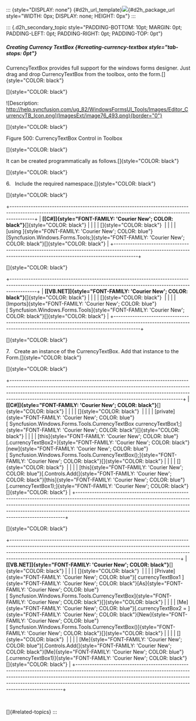 ::: {style="DISPLAY: none"}
[](ms-xhelp:///?Id=d2h_url_template){#d2h_url_template}![](!package_url!){#d2h_package_url style="WIDTH: 0px; DISPLAY: none; HEIGHT: 0px"}
:::

::: {.d2h_secondary_topic style="PADDING-BOTTOM: 10pt; MARGIN: 0pt; PADDING-LEFT: 0pt; PADDING-RIGHT: 0pt; PADDING-TOP: 0pt"}
##### Creating Currency TextBox {#creating-currency-textbox style="tab-stops: 0pt"}

CurrencyTextBox provides full support for the windows forms designer. Just drag and drop CurrencyTextBox from the toolbox, onto the form.[]{style="COLOR: black"}

[]{style="COLOR: black"} 

![Description: http://help.syncfusion.com/ug_82/WindowsFormsUI_Tools/Images/Editor_CurrencyTB_Icon.png](ImagesExt/image76_493.png){border="0"}

[]{style="COLOR: black"} 

Figure 500: CurrencyTextBox Control in Toolbox

[]{style="COLOR: black"} 

It can be created programmatically as follows.[]{style="COLOR: black"}

[]{style="COLOR: black"} 

6.   Include the required namespace.[]{style="COLOR: black"}

[]{style="COLOR: black"} 

+----------------------------------------------------------------------------------------------------------------------------------------------------------------------+
| **[\[C#\]]{style="FONT-FAMILY: 'Courier New'; COLOR: black"}**[]{style="COLOR: black"}                                                                               |
|                                                                                                                                                                      |
| []{style="COLOR: black"}                                                                                                                                             |
|                                                                                                                                                                      |
| [using ]{style="FONT-FAMILY: 'Courier New'; COLOR: blue"}[Syncfusion.Windows.Forms.Tools;]{style="FONT-FAMILY: 'Courier New'; COLOR: black"}[]{style="COLOR: black"} |
+----------------------------------------------------------------------------------------------------------------------------------------------------------------------+

[]{style="COLOR: black"} 

+-----------------------------------------------------------------------------------------------------------------------------------------------------------------------+
| **[\[VB.NET\]]{style="FONT-FAMILY: 'Courier New'; COLOR: black"}**[]{style="COLOR: black"}                                                                            |
|                                                                                                                                                                       |
| []{style="COLOR: black"}                                                                                                                                              |
|                                                                                                                                                                       |
| [Imports]{style="FONT-FAMILY: 'Courier New'; COLOR: blue"}[ Syncfusion.Windows.Forms.Tools]{style="FONT-FAMILY: 'Courier New'; COLOR: black"}[]{style="COLOR: black"} |
+-----------------------------------------------------------------------------------------------------------------------------------------------------------------------+

[]{style="COLOR: black"} 

7.   Create an instance of the CurrencyTextBox. Add that instance to the Form.[]{style="COLOR: black"}

[]{style="COLOR: black"} 

+-------------------------------------------------------------------------------------------------------------------------------------------------------------------------------------------------------------------------------------------------------------------------------------------------------------------+
| **[\[C#\]]{style="FONT-FAMILY: 'Courier New'; COLOR: black"}**[]{style="COLOR: black"}                                                                                                                                                                                                                            |
|                                                                                                                                                                                                                                                                                                                   |
| []{style="COLOR: black"}                                                                                                                                                                                                                                                                                          |
|                                                                                                                                                                                                                                                                                                                   |
| [private]{style="FONT-FAMILY: 'Courier New'; COLOR: blue"}[ Syncfusion.Windows.Forms.Tools.CurrencyTextBox currencyTextBox1;]{style="FONT-FAMILY: 'Courier New'; COLOR: black"}[]{style="COLOR: black"}                                                                                                           |
|                                                                                                                                                                                                                                                                                                                   |
| [this]{style="FONT-FAMILY: 'Courier New'; COLOR: blue"}[.currencyTextBox2=]{style="FONT-FAMILY: 'Courier New'; COLOR: black"}[new]{style="FONT-FAMILY: 'Courier New'; COLOR: blue"}[ Syncfusion.Windows.Forms.Tools.CurrencyTextBox();]{style="FONT-FAMILY: 'Courier New'; COLOR: black"}[]{style="COLOR: black"} |
|                                                                                                                                                                                                                                                                                                                   |
| []{style="COLOR: black"}                                                                                                                                                                                                                                                                                          |
|                                                                                                                                                                                                                                                                                                                   |
| [this]{style="FONT-FAMILY: 'Courier New'; COLOR: blue"}[.Controls.Add(]{style="FONT-FAMILY: 'Courier New'; COLOR: black"}[this]{style="FONT-FAMILY: 'Courier New'; COLOR: blue"}[.currencyTextBox1);]{style="FONT-FAMILY: 'Courier New'; COLOR: black"}[]{style="COLOR: black"}                                   |
+-------------------------------------------------------------------------------------------------------------------------------------------------------------------------------------------------------------------------------------------------------------------------------------------------------------------+

[]{style="COLOR: black"} 

+------------------------------------------------------------------------------------------------------------------------------------------------------------------------------------------------------------------------------------------------------------------------------------------------------------------+
| **[\[VB.NET\]]{style="FONT-FAMILY: 'Courier New'; COLOR: black"}**[]{style="COLOR: black"}                                                                                                                                                                                                                       |
|                                                                                                                                                                                                                                                                                                                  |
| []{style="COLOR: black"}                                                                                                                                                                                                                                                                                         |
|                                                                                                                                                                                                                                                                                                                  |
| [Private]{style="FONT-FAMILY: 'Courier New'; COLOR: blue"}[ currencyTextBox1 ]{style="FONT-FAMILY: 'Courier New'; COLOR: black"}[As]{style="FONT-FAMILY: 'Courier New'; COLOR: blue"}[ Syncfusion.Windows.Forms.Tools.CurrencyTextBox]{style="FONT-FAMILY: 'Courier New'; COLOR: black"}[]{style="COLOR: black"} |
|                                                                                                                                                                                                                                                                                                                  |
| [Me]{style="FONT-FAMILY: 'Courier New'; COLOR: blue"}[.currencyTextBox2 = ]{style="FONT-FAMILY: 'Courier New'; COLOR: black"}[New]{style="FONT-FAMILY: 'Courier New'; COLOR: blue"}[ Syncfusion.Windows.Forms.Tools.CurrencyTextBox()]{style="FONT-FAMILY: 'Courier New'; COLOR: black"}[]{style="COLOR: black"} |
|                                                                                                                                                                                                                                                                                                                  |
| []{style="COLOR: black"}                                                                                                                                                                                                                                                                                         |
|                                                                                                                                                                                                                                                                                                                  |
| [Me]{style="FONT-FAMILY: 'Courier New'; COLOR: blue"}[.Controls.Add(]{style="FONT-FAMILY: 'Courier New'; COLOR: black"}[Me]{style="FONT-FAMILY: 'Courier New'; COLOR: blue"}[.currencyTextBox1)]{style="FONT-FAMILY: 'Courier New'; COLOR: black"}[]{style="COLOR: black"}                                       |
+------------------------------------------------------------------------------------------------------------------------------------------------------------------------------------------------------------------------------------------------------------------------------------------------------------------+

 

[]{#related-topics}
:::
